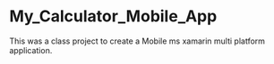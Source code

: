 # My_Calculator_Mobile_App

This was a class project to create a Mobile ms xamarin multi platform application.
